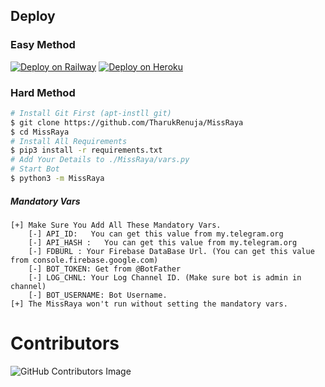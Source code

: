 
## Deploy

### Easy Method
[![Deploy on Railway](https://railway.app/button.svg)](https://railway.app/new/template/Y1pXr6?referralCode=GodEyeX) [![Deploy on Heroku](https://www.herokucdn.com/deploy/button.svg)](https://heroku.com/deploy?template=https://github.com/TharukRenuja/MissRaya)

### Hard Method
```sh
# Install Git First (apt-instll git)
$ git clone https://github.com/TharukRenuja/MissRaya
$ cd MissRaya
# Install All Requirements 
$ pip3 install -r requirements.txt
# Add Your Details to ./MissRaya/vars.py
# Start Bot 
$ python3 -m MissRaya
```
##### Mandatory Vars
```
[+] Make Sure You Add All These Mandatory Vars. 
    [-] API_ID:   You can get this value from my.telegram.org
    [-] API_HASH :   You can get this value from my.telegram.org
    [-] FDBURL : Your Firebase DataBase Url. (You can get this value from console.firebase.google.com)
    [-] BOT_TOKEN: Get from @BotFather
    [-] LOG_CHNL: Your Log Channel ID. (Make sure bot is admin in channel)
    [-] BOT_USERNAME: Bot Username.
[+] The MissRaya won't run without setting the mandatory vars.
```



# Contributors
![GitHub Contributors Image](https://contrib.rocks/image?repo=CallMeShaKa/omdo)

 
